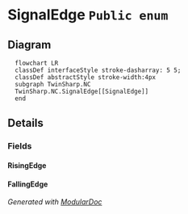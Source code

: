 # SignalEdge `Public enum`

## Diagram
```mermaid
  flowchart LR
  classDef interfaceStyle stroke-dasharray: 5 5;
  classDef abstractStyle stroke-width:4px
  subgraph TwinSharp.NC
  TwinSharp.NC.SignalEdge[[SignalEdge]]
  end
```

## Details
### Fields
#### RisingEdge


#### FallingEdge


*Generated with* [*ModularDoc*](https://github.com/hailstorm75/ModularDoc)

